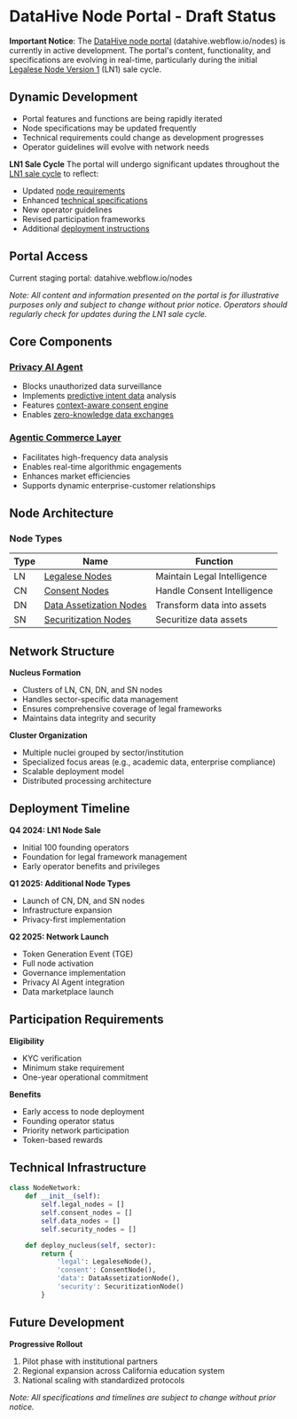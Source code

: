 # DataHive Node Portal - Draft Status

**Important Notice**: The [DataHive node portal](./docs/deployment/DRAFT_PORTAL.md) (datahive.webflow.io/nodes) is currently in active development. The portal's content, functionality, and specifications are evolving in real-time, particularly during the initial [Legalese Node Version 1](./docs/nodes/LN1.md) (LN1) sale cycle.

## Dynamic Development
- Portal features and functions are being rapidly iterated
- Node specifications may be updated frequently
- Technical requirements could change as development progresses
- Operator guidelines will evolve with network needs

**LN1 Sale Cycle**
The portal will undergo significant updates throughout the [LN1 sale cycle](./docs/deployment/NODE_OPERATIONS.md) to reflect:
- Updated [node requirements](./docs/technical/ARCHITECTURE.md)
- Enhanced [technical specifications](./docs/technical/DEVELOPMENT.md)
- New operator guidelines
- Revised participation frameworks
- Additional [deployment instructions](./docs/deployment/installation.md)

## Portal Access

Current staging portal: datahive.webflow.io/nodes

*Note: All content and information presented on the portal is for illustrative purposes only and subject to change without prior notice. Operators should regularly check for updates during the LN1 sale cycle.*

## Core Components

### [Privacy AI Agent](./docs/ai/PRIVACY_AGENT.md)
- Blocks unauthorized data surveillance
- Implements [predictive intent data](./docs/ai/PATTERN_ANALYSIS.md) analysis
- Features [context-aware consent engine](./docs/models/CONSENT_ENGINE.md)
- Enables [zero-knowledge data exchanges](./docs/privacy/ZKP.md)

### [Agentic Commerce Layer](./docs/infrastructure/COMMERCE.md)
- Facilitates high-frequency data analysis
- Enables real-time algorithmic engagements
- Enhances market efficiencies
- Supports dynamic enterprise-customer relationships

## Node Architecture

### Node Types

| Type | Name | Function |
|------|------|----------|
| LN | [Legalese Nodes](./docs/nodes/LN1.md) | Maintain Legal Intelligence |
| CN | [Consent Nodes](./docs/nodes/CONSENT.md) | Handle Consent Intelligence |
| DN | [Data Assetization Nodes](./docs/nodes/DATA.md) | Transform data into assets |
| SN | [Securitization Nodes](./docs/nodes/SECURITY.md) | Securitize data assets |

## Network Structure

**Nucleus Formation**
- Clusters of LN, CN, DN, and SN nodes
- Handles sector-specific data management
- Ensures comprehensive coverage of legal frameworks
- Maintains data integrity and security

**Cluster Organization**
- Multiple nuclei grouped by sector/institution
- Specialized focus areas (e.g., academic data, enterprise compliance)
- Scalable deployment model
- Distributed processing architecture

## Deployment Timeline

**Q4 2024: LN1 Node Sale**
- Initial 100 founding operators
- Foundation for legal framework management
- Early operator benefits and privileges

**Q1 2025: Additional Node Types**
- Launch of CN, DN, and SN nodes
- Infrastructure expansion
- Privacy-first implementation

**Q2 2025: Network Launch**
- Token Generation Event (TGE)
- Full node activation
- Governance implementation
- Privacy AI Agent integration
- Data marketplace launch

## Participation Requirements

**Eligibility**
- KYC verification
- Minimum stake requirement
- One-year operational commitment

**Benefits**
- Early access to node deployment
- Founding operator status
- Priority network participation
- Token-based rewards

## Technical Infrastructure

```python
class NodeNetwork:
    def __init__(self):
        self.legal_nodes = []
        self.consent_nodes = []
        self.data_nodes = []
        self.security_nodes = []

    def deploy_nucleus(self, sector):
        return {
            'legal': LegaleseNode(),
            'consent': ConsentNode(),
            'data': DataAssetizationNode(),
            'security': SecuritizationNode()
        }
```

## Future Development

**Progressive Rollout**
1. Pilot phase with institutional partners
2. Regional expansion across California education system
3. National scaling with standardized protocols

*Note: All specifications and timelines are subject to change without prior notice.*

